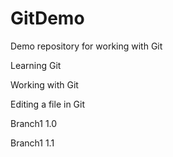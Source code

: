 # GitDemo
Demo repository for working with Git

Learning Git

Working with Git

Editing a file in Git

Branch1 1.0

Branch1 1.1
